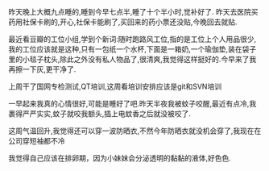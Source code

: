 昨天晚上大概九点睡的,睡到今早七点半,睡了十个半小时,觉补好了.
昨天去医院买药用社保卡刷的,开心,社保卡能刷了,买回来的药小票还没贴,今晚回去就贴.

最近看豆瓣的工位小组,学到个新词:随时跑路风工位,指的是工位上个人用品很少,我的工位应该就是这种,只有一包纸一个水杯,下面是一箱奶,一个瑜伽垫,装在袋子里的小毯子枕头,除此之外没有私人物品了,很清爽,我觉得这样挺好的.今早来了我再擦一下灰,更干净了.

上周干了国网专检测试,QT培训,这周看培训安排应该是git和SVN培训

一早起来我真的心情很好,可能是睡好了吧.昨天半夜我被蚊子咬醒,最近有点冷,我裹得严严实实,蚊子就咬我额头,插上电蚊香之后就没被咬了.

这周气温回升,我觉得还可以穿一波防晒衣,不然今年防晒衣就没机会穿了,我现在在公司穿短袖都不冷

我觉得自己应该在排卵期，因为小妹妹会分泌透明的黏黏的液体,好色色.